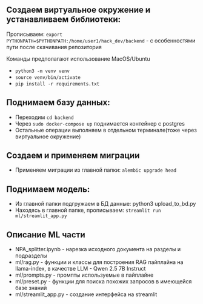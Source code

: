 ## Создаем виртуальное окружение и устанавливаем библиотеки:
Прописываем: `export PYTHONPATH=$PYTHONPATH:/home/user1/hack_dev/backend` - с особенностями пути после скачивания репозитория

Команды предполагают использование MacOS/Ubuntu
* `python3 -m venv venv`
* `source venv/bin/activate`
* `pip install -r requirements.txt`
## Поднимаем базу данных:
* Переходим `cd backend`
* Через `sudo docker-compose up` поднимается контейнер с postgres
* Остальные операции выполняем в отдельном терминале(тоже через виртуальное окружение)
## Создаем и применяем миграции
* Применяем миграции из главной папки: `alembic upgrade head`
## Поднимаем модель:
* Из главной папки подгружаем в БД данные: python3 upload_to_bd.py
* Находясь в главной папке, прописываем: `streamlit run ml/streamlit_app.py`

## Описание ML части
* NPA_splitter.ipynb - нарезка исходного документа на разделы и подразделы
* ml/rag.py - функции и классы для построения RAG пайплайна на llama-index, в качестве LLM - Qwen 2.5 7B Instruct
* ml/prompts.py - промпты используемые в пайплайне
* ml/preset.py - функции для поиска похожих запросов в имеющейся базе знаний
* ml/streamlit_app.py - создание интерфейса на streamlit 
